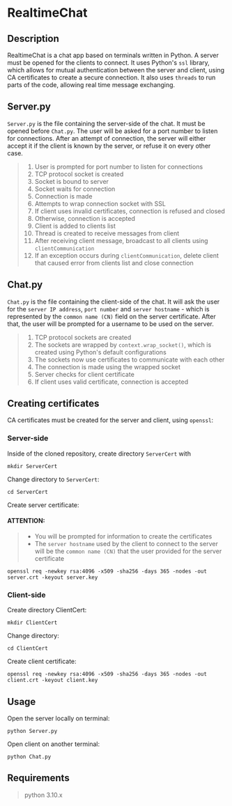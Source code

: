 # RealtimeChat

## Description

RealtimeChat is a chat app based on terminals written in Python. A server must be opened for the clients to connect. It uses Python's `ssl` library, which allows for mutual authentication between the server and client, using CA certificates to create a secure connection. It also uses `threads` to run parts of the code, allowing real time message exchanging.

## Server.py

`Server.py` is the file containing the server-side of the chat. It must be opened before `Chat.py`. The user will be asked for a port number to listen for connections. After an attempt of connection, the server will either accept it if the client is known by the server, or refuse it on every other case.

> 1. User is prompted for port number to listen for connections
> 2. TCP protocol socket is created
> 3. Socket is bound to server
> 4. Socket waits for connection
> 5. Connection is made
> 6. Attempts to wrap connection socket with SSL
> 7. If client uses invalid certificates, connection is refused and closed
> 8. Otherwise, connection is accepted
> 7. Client is added to clients list
> 8. Thread is created to receive messages from client
> 9. After receiving client message, broadcast to all clients using `clientCommunication`
> 10. If an exception occurs during `clientCommunication`, delete client that caused error from clients list and close connection

## Chat.py

`Chat.py` is the file containing the client-side of the chat. It will ask the user for the `server IP address`, `port number` and `server hostname` - which is represented by the `common name (CN)` field on the server certificate. After that, the user will be prompted for a username to be used on the server.

> 1. TCP protocol sockets are created
> 2. The sockets are wrapped by `context.wrap_socket()`, which is created using Python's default configurations
> 3. The sockets now use certificates to communicate with each other
> 4. The connection is made using the wrapped socket
> 5. Server checks for client certificate
> 6. If client uses valid certificate, connection is accepted

## Creating certificates
CA certificates must be created for the server and client, using `openssl`:

### Server-side

Inside of the cloned repository, create directory `ServerCert` with

```
mkdir ServerCert
```

Change directory to `ServerCert`:
```
cd ServerCert
```

Create server certificate:

#### ATTENTION:
> - You will be prompted for information to create the certificates
> - The `server hostname` used by the client to connect to the server will be the `common name (CN)` that the user provided for the server certificate

```
openssl req -newkey rsa:4096 -x509 -sha256 -days 365 -nodes -out server.crt -keyout server.key
```

### Client-side

Create directory ClientCert:

```
mkdir ClientCert
```

Change directory:

```
cd ClientCert
```

Create client certificate:

```
openssl req -newkey rsa:4096 -x509 -sha256 -days 365 -nodes -out client.crt -keyout client.key
```

## Usage

Open the server locally on terminal:

```
python Server.py
```

Open client on another terminal:

```
python Chat.py
```

## Requirements

> python 3.10.x
